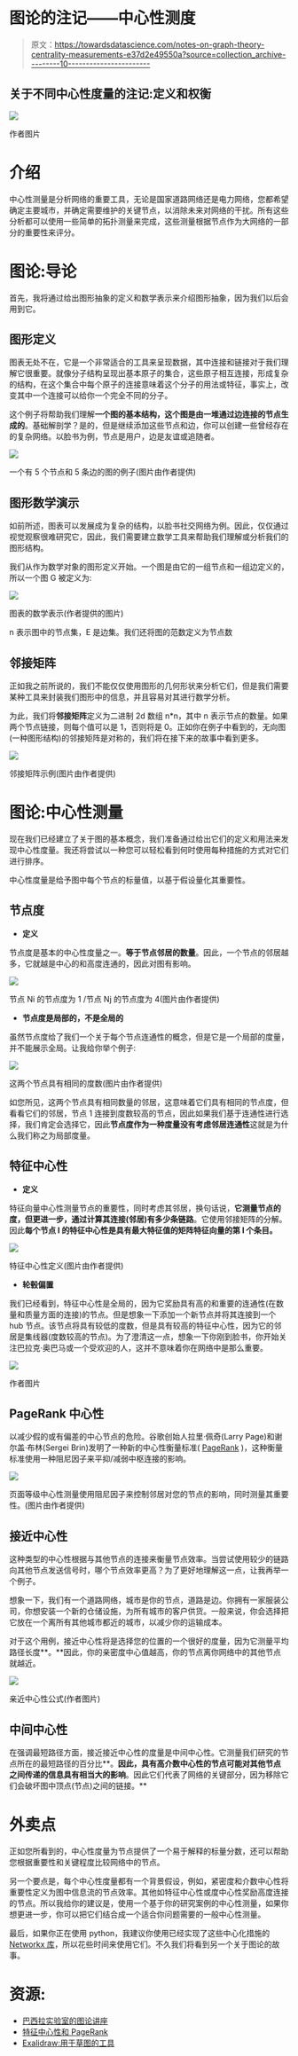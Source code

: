 # 图论的注记——中心性测度

> 原文：<https://towardsdatascience.com/notes-on-graph-theory-centrality-measurements-e37d2e49550a?source=collection_archive---------10----------------------->

## 关于不同中心性度量的注记:定义和权衡

![](img/1425f0436c3b9055edc8f4b430e7cfc0.png)

作者图片

# 介绍

中心性测量是分析网络的重要工具，无论是国家道路网络还是电力网络，您都希望确定主要城市，并确定需要维护的关键节点，以消除未来对网络的干扰。所有这些分析都可以使用一些简单的拓扑测量来完成，这些测量根据节点作为大网络的一部分的重要性来评分。

# 图论:导论

首先，我将通过给出图形抽象的定义和数学表示来介绍图形抽象，因为我们以后会用到它。

## **图形定义**

图表无处不在，它是一个非常适合的工具来呈现数据，其中连接和链接对于我们理解它很重要。就像分子结构呈现出基本原子的集合，这些原子相互连接，形成复杂的结构，在这个集合中每个原子的连接意味着这个分子的用法或特征，事实上，改变其中一个连接可以给你一个完全不同的分子。

这个例子将帮助我们理解**一个图的基本结构，这个图是由一堆通过边连接的节点生成的**。基础解剖学？是的，但是继续添加这些节点和边，你可以创建一些曾经存在的复杂网络。以脸书为例，节点是用户，边是友谊或追随者。

![](img/1d9093fc089b7ce21ea4067fba6d0cf7.png)

一个有 5 个节点和 5 条边的图的例子(图片由作者提供)

## **图形数学演示**

如前所述，图表可以发展成为复杂的结构，以脸书社交网络为例。因此，仅仅通过视觉观察很难研究它，因此，我们需要建立数学工具来帮助我们理解或分析我们的图形结构。

我们从作为数学对象的图形定义开始。一个图是由它的一组节点和一组边定义的，所以一个图 G 被定义为:

![](img/865ecc921f4c642e0efcb84178b755e0.png)

图表的数学表示(作者提供的图片)

n 表示图中的节点集，E 是边集。我们还将图的范数定义为节点数

## **邻接矩阵**

正如我之前所说的，我们不能仅仅使用图形的几何形状来分析它们，但是我们需要某种工具来封装我们图形中的信息，并且容易对其进行数学分析。

为此，我们将**邻接矩阵**定义为二进制 2d 数组 n*n，其中 n 表示节点的数量。如果两个节点链接，则每个值可以是 1，否则将是 0。正如你在例子中看到的，无向图(一种图形结构)的邻接矩阵是对称的，我们将在接下来的故事中看到更多。

![](img/0321137593582c04c053792b0dc31321.png)

邻接矩阵示例(图片由作者提供)

# 图论:中心性测量

现在我们已经建立了关于图的基本概念，我们准备通过给出它们的定义和用法来发现中心性度量。我还将尝试以一种您可以轻松看到何时使用每种措施的方式对它们进行排序。

中心性度量是给予图中每个节点的标量值，以基于假设量化其重要性。

## 节点度

*   **定义**

节点度是基本的中心性度量之一。**等于节点邻居的数量**。因此，一个节点的邻居越多，它就越是中心的和高度连通的，因此对图有影响。

![](img/9c8889b897437ae1605afaf6b732f97c.png)

节点 Ni 的节点度为 1 /节点 Nj 的节点度为 4(图片由作者提供)

*   **节点度是局部的，不是全局的**

虽然节点度给了我们一个关于每个节点连通性的概念，但是它是一个局部的度量，并不能展示全局。让我给你举个例子:

![](img/2ae89b22a1f81dd7588f9d97e0ba661f.png)

这两个节点具有相同的度数(图片由作者提供)

如您所见，这两个节点具有相同数量的邻居，这意味着它们具有相同的节点度，但看看它们的邻居，节点 1 连接到度数较高的节点，因此如果我们基于连通性进行选择，我们肯定会选择它，因此**节点度作为一种度量没有考虑邻居连通性**这就是为什么我们称之为局部度量。

## 特征中心性

*   **定义**

特征向量中心性测量节点的重要性，同时考虑其邻居，换句话说，**它测量节点的度，但更进一步，通过计算其连接(邻居)有多少条链路**。它使用邻接矩阵的分解。因此**每个节点 I 的特征中心性是具有最大特征值的矩阵特征向量的第 I 个条目。**

![](img/32871a8d2c459aa7681759c5473466c9.png)

特征中心性定义(图片由作者提供)

*   **轮毂偏置**

我们已经看到，特征中心性是全局的，因为它奖励具有高的和重要的连通性(在数量和质量方面的连接)的节点。但是想象一下添加一个新节点并将其连接到一个 hub 节点。该节点将具有较低的度数，但是具有较高的特征中心性，因为它的邻居是集线器(度数较高的节点)。为了澄清这一点，想象一下你刚到脸书，你开始关注巴拉克·奥巴马或一个受欢迎的人，这并不意味着你在网络中是那么重要。

![](img/cb1606177fe140435feb479a671cda7d.png)

作者图片

## PageRank 中心性

以减少假的或有偏差的中心节点的危险。谷歌创始人拉里·佩奇(Larry Page)和谢尔盖·布林(Sergei Brin)发明了一种新的中心性衡量标准( [PageRank](https://en.wikipedia.org/wiki/PageRank) )，这种衡量标准使用一种阻尼因子来平抑/减弱中枢连接的影响。

![](img/6258e9b8e7c337ed527fd05a27f26ffc.png)

页面等级中心性测量使用阻尼因子来控制邻居对您的节点的影响，同时测量其重要性。(图片由作者提供)

## 接近中心性

这种类型的中心性根据与其他节点的连接来衡量节点效率。当尝试使用较少的链路向其他节点发送信号时，哪个节点效率更高？为了更好地理解这一点，让我再举一个例子。

想象一下，我们有一个道路网络，城市是你的节点，道路是边。你拥有一家服装公司，你想安装一个新的仓储设施，为所有城市的客户供货。一般来说，你会选择把它放在一个离所有其他城市都近的城市，以减少你的运输成本。

对于这个用例，接近中心性将是选择您的位置的一个很好的度量，因为它测量平均路径长度**。**因此，你的亲密度中心值越高，你的节点离你网络中的其他节点就越近。

![](img/97249568d6a464f03be58877e509e938.png)

亲近中心性公式(作者图片)

## 中间中心性

在强调最短路径方面，接近接近中心性的度量是中间中心性。它测量我们研究的节点所在的最短路径的百分比**。**因此，具有高介数中心性的节点可能对其他节点之间传递的信息具有相当大的影响**。因此它们代表了网络的关键部分，因为移除它们会破坏图中顶点(节点)之间的链接。**

# 外卖点

正如您所看到的，中心性度量为节点提供了一个易于解释的标量分数，还可以帮助您根据重要性和关键程度比较网络中的节点。

另一个要点是，每个中心性度量都有一个背景假设，例如，紧密度和介数中心性将重要性定义为图中信息流的节点效率。其他如特征中心性或度中心性奖励高度连接的节点。所以我给你的建议是，使用一个基于你的研究案例的中心性测量，如果你想更进一步，你可以把它们结合成一个适合你问题需要的一般中心性测量。

最后，如果你正在使用 python，我建议你使用已经实现了这些中心化措施的 [Networkx 库](https://networkx.github.io/documentation/stable/reference/algorithms/centrality.html)，所以花些时间来使用它们。不久我们将看到另一个关于图论的故事。

# 资源:

*   [巴西拉实验室的图论讲座](https://youtu.be/dEGmpwPMBH0)
*   [特征中心性和 PageRank](https://cambridge-intelligence.com/eigencentrality-pagerank/)
*   [Exalidraw:用于草图的工具](https://excalidraw.com/)